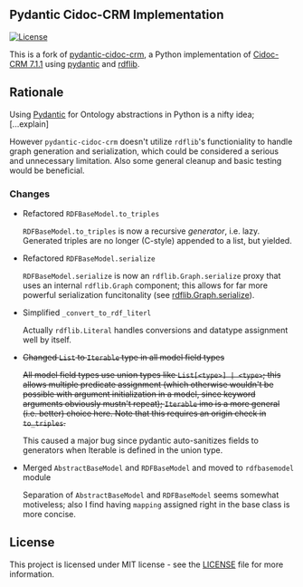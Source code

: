 ## Pydantic Cidoc-CRM Implementation
[![License](https://img.shields.io/github/license/jonasengelmann/pydantic-cidoc-crm)](LICENSE)

This is a fork of [pydantic-cidoc-crm](https://github.com/jonasengelmann/pydantic-cidoc-crm), a Python implementation of [Cidoc-CRM 7.1.1](https://doi.org/10.26225/FDZH-X261) using [pydantic](https://pydantic-docs.helpmanual.io/) and [rdflib](https://rdflib.readthedocs.io/).

## Rationale

Using [Pydantic](https://docs.pydantic.dev/latest/) for Ontology abstractions in Python is a nifty idea; [...explain]

However `pydantic-cidoc-crm` doesn't utilize `rdflib`'s functioniality to handle graph generation and serialization, which could be considered a serious and unnecessary limitation. 
Also some general cleanup and basic testing would be beneficial.
  
### Changes

* Refactored `RDFBaseModel.to_triples`

    `RDFBaseModel.to_triples` is now a recursive *generator*, i.e. lazy. Generated triples are no longer (C-style) appended to a list, but yielded.
	
* Refactored `RDFBaseModel.serialize`

    `RDFBaseModel.serialize` is now an `rdflib.Graph.serialize` proxy that uses an internal `rdflib.Graph` component; this allows for far more powerful serialization funcitonality (see [rdflib.Graph.serialize](https://rdflib.readthedocs.io/en/stable/apidocs/rdflib.html#rdflib.graph.Graph.serialize)).
	
* Simplified `_convert_to_rdf_literl`

    Actually `rdflib.Literal` handles conversions and datatype assignment well by itself.
	
* ~~Changed `List` to `Iterable` type in all model field types~~

	~~All model field types use union types like `List[<type>] | <type>`; this allows multiple predicate assignment (which otherwise wouldn't be possible with argument initialization in a model, since keyword arguments obviously mustn't repeat); `Iterable` imo is a more general (i.e. better) choice here.
Note that this requires an origin check in `to_triples`.~~
    
	This caused a major bug since pydantic auto-sanitizes fields to generators when Iterable is defined in the union type.
	
* Merged `AbstractBaseModel` and `RDFBaseModel` and moved to `rdfbasemodel` module

    Separation of `AbstractBaseModel` and `RDFBaseModel` seems somewhat motiveless; also I find having `mapping` assigned right in the base class is more concise.


## License

This project is licensed under MIT license - see the [LICENSE](LICENSE) file for more information.
